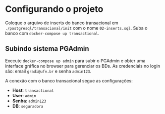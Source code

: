 # Configurando o projeto

Coloque o arquivo de inserts do banco transacional em `./postgresql/transacional/init` com o nome `02-inserts.sql`.
Suba o banco com `docker-compose up transactional`.


## Subindo sistema PGAdmin

Execute `docker-compose up admin` para subir o PGAdmin e obter uma interface gráfica no browser para gerenciar os BDs.
As credenciais no login são: email `gradi@ufv.br` e senha `admin123`.

A conexão com o banco transacional segue as configurações:
 - **Host**: `transactional`
 - **User**: `admin`
 - **Senha**: `admin123`
 - **DB**: `seguradora`
